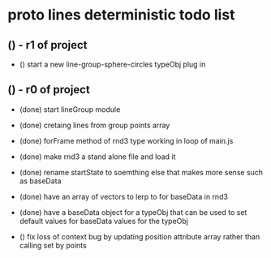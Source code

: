 # proto lines deterministic todo list

## () - r1 of project
* () start a new line-group-sphere-circles typeObj plug in

## () - r0 of project
* (done) start lineGroup module
* (done) cretaing lines from group points array
* (done) forFrame method of rnd3 type working in loop of main.js
* (done) make rnd3 a stand alone file and load it 
* (done) rename startState to soemthing else that makes more sense such as baseData
* (done) have an array of vectors to lerp to for baseData in rnd3
* (done) have a baseData object for a typeObj that can be used to set default values for baseData values for the typeObj

* () fix loss of context bug by updating position attribute array rather than calling set by points
